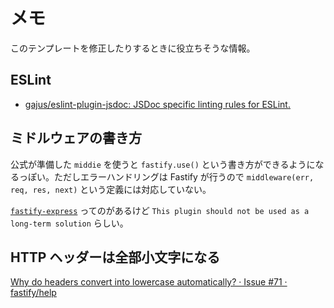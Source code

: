 # メモ

このテンプレートを修正したりするときに役立ちそうな情報。

## ESLint

- [gajus/eslint-plugin-jsdoc: JSDoc specific linting rules for ESLint.](https://github.com/gajus/eslint-plugin-jsdoc)

## ミドルウェアの書き方

公式が準備した `middie` を使うと `fastify.use()` という書き方ができるようになるっぽい。ただしエラーハンドリングは Fastify が行うので `middleware(err, req, res, next)` という定義には対応していない。

[`fastify-express`](https://github.com/fastify/fastify-express) ってのがあるけど `This plugin should not be used as a long-term solution` らしい。

## HTTP ヘッダーは全部小文字になる

[Why do headers convert into lowercase automatically? · Issue #71 · fastify/help](https://github.com/fastify/help/issues/71)
